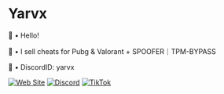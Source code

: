# Yarvx

🎁 • Hello! 

🎁 • I sell cheats for Pubg & Valorant + SPOOFER｜TPM-BYPASS

🎁 • DiscordID: yarvx



[![Web Site](https://img.shields.io/badge/website-000000?style=for-the-badge&logo=About.me&logoColor=white)](https://ycheats-inicio.glitch.me/)
[![Discord](https://img.shields.io/badge/Discord-7289DA?style=for-the-badge&logo=discord&logoColor=white)](https://discord.gg/s2b4rKayca)
[![TikTok](https://img.shields.io/badge/TikTok-000000?style=for-the-badge&logo=tiktok&logoColor=white)](https://www.tiktok.com/@yarvx7) 
<!-- [![Instagram](https://img.shields.io/badge/Instagram-E4405F?style=for-the-badge&logo=instagram&logoColor=white)](LINK_AQUI) -->
<!-- [![Twitch](https://img.shields.io/badge/Twitch-9146FF?style=for-the-badge&logo=twitch&logoColor=white)](LINK_AQUI) -->

<!-- ![Fraga GitHub stats](https://github-readme-stats.vercel.app/api?username=devfraga&show_icons=true&theme=dracula&count_private=true) -->


<!-- ## Technologies I use in my day

<div style="display: inline_block">
  <img align="center" alt="html5" src="https://img.shields.io/badge/HTML5-E34F26?style=for-the-badge&logo=html5&logoColor=white" />
  <img align="center" alt="css" src="https://img.shields.io/badge/CSS3-1572B6?style=for-the-badge&logo=css3&logoColor=white" />
  <img align="center" alt="js" src="https://img.shields.io/badge/JavaScript-F7DF1E?style=for-the-badge&logo=javascript&logoColor=black" />
  <!-- <img align="center" alt="ts" src="https://img.shields.io/badge/TypeScript-007ACC?style=for-the-badge&logo=typescript&logoColor=white" /> -->
  <!-- <img align="center" alt="react" src="https://img.shields.io/badge/React-20232A?style=for-the-badge&logo=react&logoColor=61DAFB" /> -->
 <!-- 
 <img align="center" alt="nodejs" src="https://img.shields.io/badge/Node.js-43853D?style=for-the-badge&logo=node.js&logoColor=white" />
 </div><br/> -->

<!-- Apaixonado por tecnologia, educação e por mudar a vida das pessoas através da programação. -->


<!-- ### (TikTok):
Just a tiktok demo video we have. 
Join tiktok and see more.<br>
> [APEX LEGENDS | AIM + ESP](https://www.tiktok.com/@ycheats/video/7195393395429248262)<br/>

Just a tiktok demo video we have. 
Join tiktok and see more.<br>
> [VALORANT | AIM + ESP + STREAM PROOF](https://www.tiktok.com/@ycheats/video/7192302972620295429)<br/>

Just a tiktok demo video we have. 
Join tiktok and see more.<br>
> [WZ-MW 2 | AIM + ESP + ESP ITEMS & MORE](https://www.tiktok.com/@ycheats/video/7190598247734463750)<br/>
<br>
<br>

### (Shorts):
Just a short demo video we have. 
Join Shorts and see more.<br>
> [APEX LEGENDS | AIM + ESP](https://www.youtube.com/shorts/UeFG_C0yTE0)<br/>

Just a short demo video we have. 
Join Shorts and see more.<br>
> [VALORANT | AIM + ESP](https://www.youtube.com/shorts/s-ZJIBs2CdM)<br/>

Just a short demo video we have. 
Join Shorts and see more.<br>
> [WZ-MW 2 | AIM + ESP + ESP ITEMS & MORE](https://www.youtube.com/shorts/cVbRCMWX3as)<br/> -->



<!--
**YCheats/YCheats** is a ✨ _special_ ✨ repository because its `README.md` (this file) appears on your GitHub profile.

Here are some ideas to get you started:

- 🔭 I’m currently working on ...
- 🌱 I’m currently learning ...
- 👯 I’m looking to collaborate on ...
- 🤔 I’m looking for help with ...
- 💬 Ask me about ...
- 📫 How to reach me: ...
- 😄 Pronouns: ...
- ⚡ Fun fact: ...
-->

<!-- Valorant Internal

| ![image](https://github.com/Vendicated/Vencord/assets/45497981/706722b1-32de-4d99-bee9-93993b504334) |
|:--:| 

</details> -->
